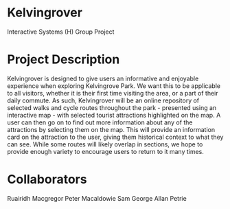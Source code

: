 # Kelvingrover

Interactive Systems (H) Group Project

# Project Description

Kelvingrover is designed to give users an informative and enjoyable experience when exploring
Kelvingrove Park. We want this to be applicable to all visitors, whether it is their first time visiting
the area, or a part of their daily commute. As such, Kelvingrover will be an online repository of
selected walks and cycle routes throughout the park - presented using an interactive map - with
selected tourist attractions highlighted on the map. A user can then go on to find out more
information about any of the attractions by selecting them on the map. This will provide an
information card on the attraction to the user, giving them historical context to what they can see.
While some routes will likely overlap in sections, we hope to provide enough variety to encourage
users to return to it many times. 

# Collaborators

Ruairidh Macgregor
Peter Macaldowie
Sam George
Allan Petrie


